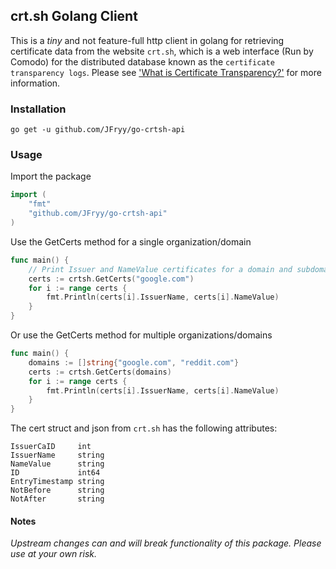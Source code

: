 ## crt.sh Golang Client
This is a _tiny_ and not feature-full http client in golang for retrieving certificate data from the website `crt.sh`, 
which is a web interface (Run by Comodo) for the distributed database known as the `certificate transparency logs`.
Please see ['What is Certificate Transparency?'](certificate-transparency.org/what-is-ct) for more information.

### Installation
`go get -u github.com/JFryy/go-crtsh-api`

### Usage

Import the package
```go
import (
	"fmt"
	"github.com/JFryy/go-crtsh-api"
)
```

Use the GetCerts method for a single organization/domain
```go
func main() {
	// Print Issuer and NameValue certificates for a domain and subdomains
	certs := crtsh.GetCerts("google.com")
	for i := range certs {
		fmt.Println(certs[i].IssuerName, certs[i].NameValue)
	}
}
```

Or use the GetCerts method for multiple organizations/domains
```go
func main() {
    domains := []string{"google.com", "reddit.com"}
	certs := crtsh.GetCerts(domains)
	for i := range certs {
		fmt.Println(certs[i].IssuerName, certs[i].NameValue)
	}
}
```

The cert struct and json from `crt.sh` has the following attributes:
```text
IssuerCaID     int
IssuerName     string
NameValue      string
ID             int64
EntryTimestamp string
NotBefore      string
NotAfter       string
```


#### Notes
_Upstream changes can and will break functionality of this package. Please use at your own risk._
